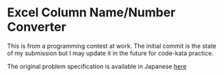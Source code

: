 Excel Column Name/Number Converter
==================================

This is from a programming contest at work. The initial commit is the state of my submission but I may update it in the future for code-kata practice.

The original problem specification is available in Japanese [here](http://www.slideshare.net/slideshow/embed_code/9994577#)
